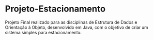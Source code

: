 # Projeto-Estacionamento
Projeto Final realizado para as disciplinas de Estrutura de Dados e Orientação à Objeto, desenvolvido em Java, com o objetivo de criar um sistema simples para estacionamento.
